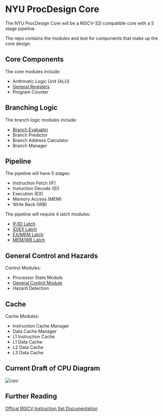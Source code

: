 # NYU ProcDesign Core

The NYU ProcDesign Core will be a RISCV-32I compatible core with a 5 stage pipeline.

The repo contains the modules and test for components that make up the core design.

## Core Components

The core modules include:

- Arithmatic Logic Unit (ALU)
- [General Registers](/Documentation/Module-Docs/00_CPU_general_purpose_registers.md)
- Program Counter

## Branching Logic

The branch logic modules include:
- [Branch Evaluator](/Documentation/Module-Docs/06_Branch_Evaluator.md)
- Branch Predictor 
- Branch Address Calculator
- Branch Manager

## Pipeline

The pipeline will have 5 stages:
- Instruction Fetch (IF)
- Instuction Decode (ID)
- Execution (EX)
- Memory Access (MEM)
- Write Back (WB)

The pipeline will require 4 latch modules:
- [IF/ID Latch](/Documentation/Module-Docs/01_IF_ID_latch.md)
- [ID/EX Latch](/Documentation/Module-Docs/02_ID_EX_Latch.md)
- [EX/MEM Latch](/Documentation/Module-Docs/03_EX_MEM_Latch.md)
- [MEM/WB Latch](/Documentation/Module-Docs/04_MEM_WB_Latch.md)

## General Control and Hazards

Control Modules:
- Processor State Module
- [General Control Module](/Documentation/Module-Docs/05_General_Control_Module.md)
- Hazard Detection

## Cache

Cache Modules:
- Instruction Cache Manager
- Data Cache Manager
- L1 Instruction Cache
- L1 Data Cache
- L2 Data Cache
- L3 Data Cache


## Current Draft of CPU Diagram

![cpu](https://user-images.githubusercontent.com/114675487/233665870-a66ea3ba-b765-4f35-953d-81b017fa1348.png)


## Further Reading

[Offical RISCV Instruction Set Documentation](https://riscv.org/wp-content/uploads/2017/05/riscv-spec-v2.2.pdf)


